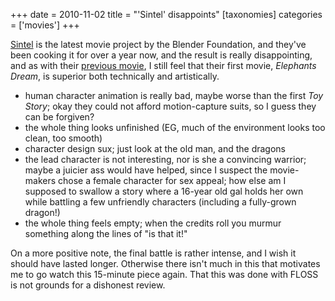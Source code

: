 +++
date = 2010-11-02
title = "'Sintel' disappoints"
[taxonomies]
categories = ['movies']
+++

[Sintel] is the latest movie project by the Blender Foundation, and
they've been cooking it for over a year now, and the result is really
disappointing, and as with their [previous movie], I still feel that
their first movie, *Elephants Dream*, is superior both technically and
artistically.

-   human character animation is really bad, maybe worse than the first
    *Toy Story*; okay they could not afford motion-capture suits, so I
    guess they can be forgiven?
-   the whole thing looks unfinished (EG, much of the environment looks
    too clean, too smooth)
-   character design sux; just look at the old man, and the dragons
-   the lead character is not interesting, nor is she a convincing
    warrior; maybe a juicier ass would have helped, since I suspect the
    movie-makers chose a female character for sex appeal; how else am I
    supposed to swallow a story where a 16-year old gal holds her own
    while battling a few unfriendly characters (including a fully-grown
    dragon!)
-   the whole thing feels empty; when the credits roll you murmur
    something along the lines of "is that it!"

On a more positive note, the final battle is rather intense, and I wish
it should have lasted longer. Otherwise there isn't much in this that
motivates me to go watch this 15-minute piece again. That this was done
with FLOSS is not grounds for a dishonest review.

  [Sintel]: http://www.sintel.org/
  [previous movie]: http://tshepang.net/project-peach-disappoints

